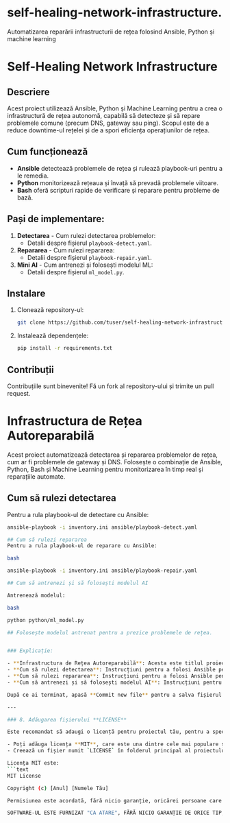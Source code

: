 # self-healing-network-infrastructure.
Automatizarea reparării infrastructurii de rețea folosind Ansible, Python și machine learning
# Self-Healing Network Infrastructure

## Descriere
Acest proiect utilizează Ansible, Python și Machine Learning pentru a crea o infrastructură de rețea autonomă, capabilă să detecteze și să repare problemele comune (precum DNS, gateway sau ping). Scopul este de a reduce downtime-ul rețelei și de a spori eficiența operațiunilor de rețea.

## Cum funcționează
- **Ansible** detectează problemele de rețea și rulează playbook-uri pentru a le remedia.
- **Python** monitorizează rețeaua și învață să prevadă problemele viitoare.
- **Bash** oferă scripturi rapide de verificare și reparare pentru probleme de bază.

## Pași de implementare:
1. **Detectarea** - Cum rulezi detectarea problemelor:
    - Detalii despre fișierul `playbook-detect.yaml`.
2. **Repararea** - Cum rulezi repararea:
    - Detalii despre fișierul `playbook-repair.yaml`.
3. **Mini AI** - Cum antrenezi și folosești modelul ML:
    - Detalii despre fișierul `ml_model.py`.

## Instalare
1. Clonează repository-ul: 
    ```bash
    git clone https://github.com/tuser/self-healing-network-infrastructure.git
    ```
2. Instalează dependențele:
    ```bash
    pip install -r requirements.txt
    ```

## Contribuții
Contribuțiile sunt binevenite! Fă un fork al repository-ului și trimite un pull request.

# Infrastructura de Rețea Autoreparabilă

Acest proiect automatizează detectarea și repararea problemelor de rețea, cum ar fi problemele de gateway și DNS. Folosește o combinație de Ansible, Python, Bash și Machine Learning pentru monitorizarea în timp real și reparațiile automate.

## Cum să rulezi detectarea

Pentru a rula playbook-ul de detectare cu Ansible:

```bash
ansible-playbook -i inventory.ini ansible/playbook-detect.yaml

## Cum să rulezi repararea
Pentru a rula playbook-ul de reparare cu Ansible:

bash

ansible-playbook -i inventory.ini ansible/playbook-repair.yaml

## Cum să antrenezi și să folosești modelul AI

Antrenează modelul:

bash

python python/ml_model.py

## Folosește modelul antrenat pentru a prezice problemele de rețea.


### Explicație:

- **Infrastructura de Rețea Autoreparabilă**: Acesta este titlul proiectului, care explică ce face - automatizează detectarea și repararea problemelor din rețea.
- **Cum să rulezi detectarea**: Instrucțiuni pentru a folosi Ansible pentru a detecta problemele de rețea.
- **Cum să rulezi repararea**: Instrucțiuni pentru a folosi Ansible pentru a remedia problemele de rețea.
- **Cum să antrenezi și să folosești modelul AI**: Instrucțiuni pentru a antrena și a utiliza modelul de Machine Learning pentru a prezice problemele.

După ce ai terminat, apasă **Commit new file** pentru a salva fișierul pe GitHub.

---

### 8. Adăugarea fișierului **LICENSE**

Este recomandat să adaugi o licență pentru proiectul tău, pentru a specifica termenii în care alții pot folosi sau contribui la proiectul tău.

- Poți adăuga licența **MIT**, care este una dintre cele mai populare și permisive licențe open-source.
- Creează un fișier numit `LICENSE` în folderul principal al proiectului și adaugă textul licenței MIT acolo.

Licența MIT este:
```text
MIT License

Copyright (c) [Anul] [Numele Tău]

Permisiunea este acordată, fără nicio garanție, oricărei persoane care obține o copie a acestui software și documentației asociate (denumite în continuare "Software"), să utilizeze Software-ul fără restricții, inclusiv fără limitare dreptul de a utiliza, copia, modifica, fuziona, publica, distribui, sublicenția și/sau vinde copii ale Software-ului, și de a permite persoanelor căror li se furnizează Software-ul să facă acest lucru, cu condiția ca notificarea de mai jos să fie inclusă în toate copiile sau părțile substanțiale ale Software-ului.

SOFTWARE-UL ESTE FURNIZAT "CA ATARE", FĂRĂ NICIO GARANȚIE DE ORICE TIP, EXPRIMATĂ SAU IMPLICATĂ, INCLUSIV, DAR FĂRĂ A SE LIMITA LA GARANȚIILE DE VANDABILITATE, ADECVARE PENTRU UN SCOP ANUMIT ȘI NEÎNCĂLCAREA DREPTURILOR. ÎN NICIO CAZ, AUTORII SAU DEȚINĂTORII DREPTURILOR DE AUTOR NU VOR FI RESPONSABILI PENTRU NIMICDIN FAȚA ORICĂROR RECLAMAȚII, DAUNE SAU ALTE RĂSPUNDERI, FIE ÎN TRUMP, CONTRACT SAU ALTFEL, CARE PROVINE DIN SAU ÎN CONEXIUNE CU SOFTWARE-UL SAU UTILIZAREA SA SAU ALTE TRANSACTII ÎN SOFTWARE.

